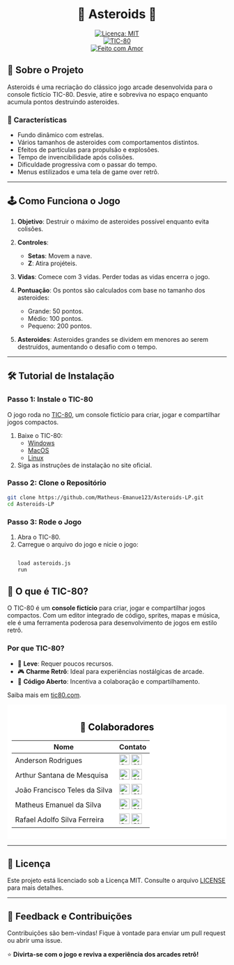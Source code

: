 <div align="center">

# 🌌 **Asteroids** 🚀

[![Licença: MIT](https://img.shields.io/badge/Licen%C3%A7a-MIT-blue.svg)](https://opensource.org/licenses/MIT)  
[![TIC-80](https://img.shields.io/badge/TIC--80-Fantasy%20Console-orange)](https://tic80.com)  
[![Feito com Amor](https://img.shields.io/badge/Feito%20com-%E2%9D%A4-red)](https://github.com/Matheus-Emanue123/Asteroids-LP) 

</div>

## 📖 **Sobre o Projeto**

Asteroids é uma recriação do clássico jogo arcade desenvolvida para o console fictício TIC-80. Desvie, atire e sobreviva no espaço enquanto acumula pontos destruindo asteroides.

### 🌟 **Características**
- Fundo dinâmico com estrelas.
- Vários tamanhos de asteroides com comportamentos distintos.
- Efeitos de partículas para propulsão e explosões.
- Tempo de invencibilidade após colisões.
- Dificuldade progressiva com o passar do tempo.
- Menus estilizados e uma tela de game over retrô.

---

## 🕹️ **Como Funciona o Jogo**

1. **Objetivo**: Destruir o máximo de asteroides possível enquanto evita colisões.
2. **Controles**:
    - **Setas**: Movem a nave.
    - **Z**: Atira projéteis.
3. **Vidas**: Comece com 3 vidas. Perder todas as vidas encerra o jogo.
4. **Pontuação**: Os pontos são calculados com base no tamanho dos asteroides:
    - Grande: 50 pontos.
    - Médio: 100 pontos.
    - Pequeno: 200 pontos.

5. **Asteroides**: Asteroides grandes se dividem em menores ao serem destruídos, aumentando o desafio com o tempo.

---

## 🛠️ **Tutorial de Instalação**

### Passo 1: Instale o TIC-80
O jogo roda no [TIC-80](https://tic80.com/), um console fictício para criar, jogar e compartilhar jogos compactos.

1. Baixe o TIC-80:
    - [Windows](https://tic80.com/#windows)
    - [MacOS](https://tic80.com/#macos)
    - [Linux](https://tic80.com/#linux)
2. Siga as instruções de instalação no site oficial.

### Passo 2: Clone o Repositório
```bash
git clone https://github.com/Matheus-Emanue123/Asteroids-LP.git
cd Asteroids-LP
```

### Passo 3: Rode o Jogo
1. Abra o TIC-80.
2. Carregue o arquivo do jogo e nicie o jogo:
    ```bash
    
    load asteroids.js
    run
## 🌌 **O que é TIC-80?**
O TIC-80 é um **console fictício** para criar, jogar e compartilhar jogos compactos. Com um editor integrado de código, sprites, mapas e música, ele é uma ferramenta poderosa para desenvolvimento de jogos em estilo retrô.

### **Por que TIC-80?**
- 💾 **Leve**: Requer poucos recursos.
- 🎮 **Charme Retrô**: Ideal para experiências nostálgicas de arcade.
- 📜 **Código Aberto**: Incentiva a colaboração e compartilhamento.

Saiba mais em [tic80.com](https://tic80.com).

<div align="center" style="background-color:white; color:black; padding: 10px;">

## 👥 **Colaboradores**

<div align="center">

| Nome                          | Contato                                                                                                                                                          |
|-------------------------------|------------------------------------------------------------------------------------------------------------------------------------------------------------------|
| Anderson Rodrigues            | [<img src="https://cdn.jsdelivr.net/npm/simple-icons@latest/icons/gmail.svg" width="24" alt="Gmail">](mailto:andersonifnmg.info@gmail.com) [<img src="https://cdn.jsdelivr.net/npm/simple-icons@latest/icons/github.svg" width="24" alt="GitHub">](https://github.com/AndersonR-S) |
| Arthur Santana de Mesquisa    | [<img src="https://cdn.jsdelivr.net/npm/simple-icons@latest/icons/gmail.svg" width="24" alt="Gmail">](mailto:arthur.santana.mesquita@gmail.com) [<img src="https://cdn.jsdelivr.net/npm/simple-icons@latest/icons/github.svg" width="24" alt="GitHub">](https://github.com/Rutrama) |
| João Francisco Teles da Silva | [<img src="https://cdn.jsdelivr.net/npm/simple-icons@latest/icons/gmail.svg" width="24" alt="Gmail">](mailto:joaoteles0505@gmail.com) [<img src="https://cdn.jsdelivr.net/npm/simple-icons@latest/icons/github.svg" width="24" alt="GitHub">](https://github.com/joaofranciscoteles) |
| Matheus Emanuel da Silva      | [<img src="https://cdn.jsdelivr.net/npm/simple-icons@latest/icons/gmail.svg" width="24" alt="Gmail">](mailto:memanuel643@gmail.com) [<img src="https://cdn.jsdelivr.net/npm/simple-icons@latest/icons/github.svg" width="24" alt="GitHub">](https://github.com/Matheus-Emanue123) |
| Rafael Adolfo Silva Ferreira  | [<img src="https://cdn.jsdelivr.net/npm/simple-icons@latest/icons/gmail.svg" width="24" alt="Gmail">](mailto:rafael.ferreira11.98@gmail.com) [<img src="https://cdn.jsdelivr.net/npm/simple-icons@latest/icons/github.svg" width="24" alt="GitHub">](https://github.com/Radsfer) |

</div>

</div>

---

## 📜 **Licença**
Este projeto está licenciado sob a Licença MIT. Consulte o arquivo [LICENSE](LICENSE) para mais detalhes.

---

## 🎉 **Feedback e Contribuições**

Contribuições são bem-vindas! Fique à vontade para enviar um pull request ou abrir uma issue.

⭐ **Divirta-se com o jogo e reviva a experiência dos arcades retrô!**

